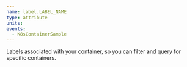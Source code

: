 ```yaml
---
name: label.LABEL_NAME
type: attribute
units:
events:
  - K8sContainerSample
---
```


Labels associated with your container, so you can filter and query for specific containers.